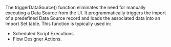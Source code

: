 The triggerDataSource() function eliminates the need for manually executing a Data Source from the UI. It programmatically triggers the import of a predefined Data Source record and loads the associated data into an Import Set table.
This function is typically used in:
* Scheduled Script Executions
* Flow Designer Actions.
